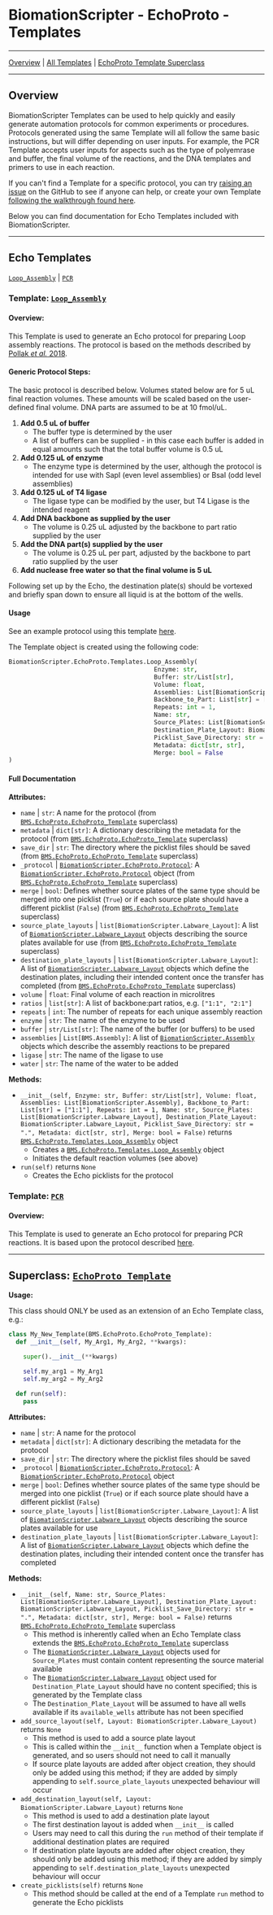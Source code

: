 # BiomationScripter - EchoProto - Templates
---

[Overview](#overview) | [All Templates](#echo-template-documentation) | [EchoProto Template Superclass](#superclass-echoproto_template)

---

## Overview

BiomationScripter Templates can be used to help quickly and easily generate automation protocols for common experiments or procedures. Protocols generated using the same Template will all follow the same basic instructions, but will differ depending on user inputs. For example, the PCR Template accepts user inputs for aspects such as the type of polyemrase and buffer, the final volume of the reactions, and the DNA templates and primers to use in each reaction.

If you can't find a Template for a specific protocol, you can try [raising an issue](https://github.com/intbio-ncl/BiomationScripterLib/issues) on the GitHub to see if anyone can help, or create your own Template [following the walkthrough found here](Example_Code_Snippets/EchoProto/EchoProto-EchoProto_Template-Superclass.ipynb).

Below you can find documentation for Echo Templates included with BiomationScripter.

---

## Echo Templates

[`Loop_Assembly`](#template-loop_assembly) | [`PCR`](#template-pcr)

### Template: [`Loop_Assembly`](https://github.com/intbio-ncl/BiomationScripter/blob/main/BiomationScripter/EchoProto/Templates.py)

#### Overview:

This Template is used to generate an Echo protocol for preparing Loop assembly reactions. The protocol is based on the methods described by [Pollak *et al.* 2018](https://doi.org/10.1111/nph.15625).

#### Generic Protocol Steps:

The basic protocol is described below. Volumes stated below are for 5 uL final reaction volumes. These amounts will be scaled based on the user-defined final volume. DNA parts are assumed to be at 10 fmol/uL.

1. **Add 0.5 uL of buffer**
    * The buffer type is determined by the user
    * A list of buffers can be supplied - in this case each buffer is added in equal amounts such that the total buffer volume is 0.5 uL
2. **Add 0.125 uL of enzyme**
    * The enzyme type is determined by the user, although the protocol is intended for use with SapI (even level assemblies) or BsaI (odd level assemblies)
3. **Add 0.125 uL of T4 ligase**
    * The ligase type can be modified by the user, but T4 Ligase is the intended reagent
4. **Add DNA backbone as supplied by the user**
    * The volume is 0.25 uL adjusted by the backbone to part ratio supplied by the user
5. **Add the DNA part(s) supplied by the user**
    * The volume is 0.25 uL per part, adjusted by the backbone to part ratio supplied by the user
6. **Add nuclease free water so that the final volume is 5 uL**

Following set up by the Echo, the destination plate(s) should be vortexed and briefly span down to ensure all liquid is at the bottom of the wells.

#### Usage

See an example protocol using this template [here](Protocol%20Examples/EchoProto/Templates/EchoProto-Templates-Loop_Assembly.ipynb).

The Template object is created using the following code:

```python
BiomationScripter.EchoProto.Templates.Loop_Assembly(
                                        Enzyme: str,
                                        Buffer: str/List[str],
                                        Volume: float,
                                        Assemblies: List[BiomationScripter.Assembly],
                                        Backbone_to_Part: List[str] = ["1:1"],
                                        Repeats: int = 1,
                                        Name: str,
                                        Source_Plates: List[BiomationScripter.Labware_Layout],
                                        Destination_Plate_Layout: BiomationScripter.Labware_Layout,
                                        Picklist_Save_Directory: str = ".",
                                        Metadata: dict[str, str],
                                        Merge: bool = False
)
```

#### Full Documentation

**Attributes:**

* `name` | `str`: A name for the protocol (from [`BMS.EchoProto.EchoProto_Template`](#superclass-echoproto_template) superclass)
* `metadata` | `dict[str]`: A dictionary describing the metadata for the protocol (from [`BMS.EchoProto.EchoProto_Template`](#superclass-echoproto_template) superclass)
* `save_dir` | `str`: The directory where the picklist files should be saved (from [`BMS.EchoProto.EchoProto_Template`](#superclass-echoproto_template) superclass)
* `_protocol` | [`BiomationScripter.EchoProto.Protocol`](EchoProto.md#class-protocol): A [`BiomationScripter.EchoProto.Protocol`](EchoProto.md#class-protocol) object (from [`BMS.EchoProto.EchoProto_Template`](#superclass-echoproto_template) superclass)
* `merge` | `bool`: Defines whether source plates of the same type should be merged into one picklist (`True`) or if each source plate should have a different picklist (`False`) (from [`BMS.EchoProto.EchoProto_Template`](#superclass-echoproto_template) superclass)
* `source_plate_layouts` | `list[BiomationScripter.Labware_Layout]`: A list of [`BiomationScripter.Labware_Layout`](https://github.com/intbio-ncl/BiomationScripter/wiki/BiomationScripter#class-Labware_Layout) objects describing the source plates available for use (from [`BMS.EchoProto.EchoProto_Template`](#superclass-echoproto_template) superclass)
* `destination_plate_layouts` | `list[BiomationScripter.Labware_Layout]`: A list of [`BiomationScripter.Labware_Layout`](https://github.com/intbio-ncl/BiomationScripter/wiki/BiomationScripter#class-Labware_Layout) objects which define the destination plates, including their intended content once the transfer has completed (from [`BMS.EchoProto.EchoProto_Template`](#superclass-echoproto_template) superclass)
* `volume` | `float`: Final volume of each reaction in microlitres
* `ratios` | `list[str]`: A list of backbone:part ratios, e.g. `["1:1", "2:1"]`
* `repeats` | `int`: The number of repeats for each unique assembly reaction
* `enzyme` | `str`: The name of the enzyme to be used
* `buffer` | `str/List[str]`: The name of the buffer (or buffers) to be used
* `assemblies` | `List[BMS.Assembly]`: A list of [`BiomationScripter.Assembly`](BiomationScripter.md#class-assembly) objects which describe the assembly reactions to be prepared
* `ligase` | `str`: The name of the ligase to use
* `water` | `str`: The name of the water to be added

**Methods:**

* `__init__(self, Enzyme: str, Buffer: str/List[str], Volume: float, Assemblies: List[BiomationScripter.Assembly], Backbone_to_Part: List[str] = ["1:1"], Repeats: int = 1, Name: str, Source_Plates: List[BiomationScripter.Labware_Layout], Destination_Plate_Layout: BiomationScripter.Labware_Layout, Picklist_Save_Directory: str = ".", Metadata: dict[str, str], Merge: bool = False)` returns [`BMS.EchoProto.Templates.Loop_Assembly`](#template-loop_assembly) object
    * Creates a [`BMS.EchoProto.Templates.Loop_Assembly`](#template-loop_assembly) object
    * Initiates the default reaction volumes (see above)
* `run(self)` returns `None`
    * Creates the Echo picklists for the protocol


### Template: [`PCR`](https://github.com/intbio-ncl/BiomationScripter/blob/main/BiomationScripter/EchoProto/Templates.py)

#### Overview:

This Template is used to generate an Echo protocol for preparing PCR reactions. It is based upon the protocol described [here]().


---

## Superclass: [`EchoProto_Template`](https://github.com/intbio-ncl/BiomationScripter/blob/main/BiomationScripter/EchoProto/__init__.py)

**Usage:**

This class should ONLY be used as an extension of an Echo Template class, e.g.:

```Python
class My_New_Template(BMS.EchoProto.EchoProto_Template):
  def __init__(self, My_Arg1, My_Arg2, **kwargs):

    super().__init__(**kwargs)

    self.my_arg1 = My_Arg1
    self.my_arg2 = My_Arg2

  def run(self):
    pass
```

**Attributes:**

* `name` | `str`: A name for the protocol
* `metadata` | `dict[str]`: A dictionary describing the metadata for the protocol
* `save_dir` | `str`: The directory where the picklist files should be saved
* `_protocol` | [`BiomationScripter.EchoProto.Protocol`](EchoProto.md#class-protocol): A [`BiomationScripter.EchoProto.Protocol`](EchoProto.md#class-protocol) object
* `merge` | `bool`: Defines whether source plates of the same type should be merged into one picklist (`True`) or if each source plate should have a different picklist (`False`)
* `source_plate_layouts` | `list[BiomationScripter.Labware_Layout]`: A list of [`BiomationScripter.Labware_Layout`](https://github.com/intbio-ncl/BiomationScripter/wiki/BiomationScripter#class-Labware_Layout) objects describing the source plates available for use
* `destination_plate_layouts` | `list[BiomationScripter.Labware_Layout]`: A list of [`BiomationScripter.Labware_Layout`](https://github.com/intbio-ncl/BiomationScripter/wiki/BiomationScripter#class-Labware_Layout) objects which define the destination plates, including their intended content once the transfer has completed


**Methods:**

* `__init__(self, Name: str, Source_Plates: List[BiomationScripter.Labware_Layout], Destination_Plate_Layout: BiomationScripter.Labware_Layout, Picklist_Save_Directory: str = ".", Metadata: dict[str, str], Merge: bool = False)` returns [`BMS.EchoProto.EchoProto_Template`](#superclass-echoproto_template) superclass
    * This method is inherently called when an Echo Template class extends the [`BMS.EchoProto.EchoProto_Template`](#superclass-echoproto_template) superclass
    * The [`BiomationScripter.Labware_Layout`](https://github.com/intbio-ncl/BiomationScripter/wiki/BiomationScripter#class-Labware_Layout) objects used for `Source_Plates` must contain content representing the source material available
    * The [`BiomationScripter.Labware_Layout`](https://github.com/intbio-ncl/BiomationScripter/wiki/BiomationScripter#class-Labware_Layout) object used for `Destination_Plate_Layout` should have no content specified; this is generated by the Template class
    * The `Destination_Plate_Layout` will be assumed to have all wells available if its `available_wells` attribute has not been specified
* `add_source_layout(self, Layout: BiomationScripter.Labware_Layout)` returns `None`
    * This method is used to add a source plate layout
    * This is called within the `__init__` function when a Template object is generated, and so users should not need to call it manually
    * If source plate layouts are added after object creation, they should only be added using this method; if they are added by simply appending to `self.source_plate_layouts` unexpected behaviour will occur
* `add_destination_layout(self, Layout: BiomationScripter.Labware_Layout)` returns `None`
    * This method is used to add a destination plate layout
    * The first destination layout is added when `__init__` is called
    * Users may need to call this during the `run` method of their template if additional destination plates are required
    * If destination plate layouts are added after object creation, they should only be added using this method; if they are added by simply appending to `self.destination_plate_layouts` unexpected behaviour will occur
* `create_picklists(self)` returns `None`
    * This method should be called at the end of a Template `run` method to generate the Echo picklists
